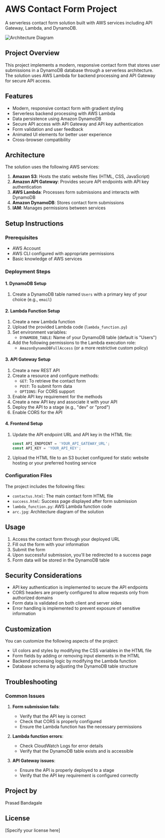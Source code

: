 # AWS Contact Form Project

A serverless contact form solution built with AWS services including API Gateway, Lambda, and DynamoDB.

![Architecture Diagram](arc.jpg)

## Project Overview

This project implements a modern, responsive contact form that stores user submissions in a DynamoDB database through a serverless architecture. The solution uses AWS Lambda for backend processing and API Gateway for secure API access.

## Features

- Modern, responsive contact form with gradient styling
- Serverless backend processing with AWS Lambda
- Data persistence using Amazon DynamoDB
- Secure API access with API Gateway and API key authentication
- Form validation and user feedback
- Animated UI elements for better user experience
- Cross-browser compatibility

## Architecture

The solution uses the following AWS services:

1. **Amazon S3**: Hosts the static website files (HTML, CSS, JavaScript)
2. **Amazon API Gateway**: Provides secure API endpoints with API key authentication
3. **AWS Lambda**: Processes form submissions and interacts with DynamoDB
4. **Amazon DynamoDB**: Stores contact form submissions
5. **IAM**: Manages permissions between services

## Setup Instructions

### Prerequisites
- AWS Account
- AWS CLI configured with appropriate permissions
- Basic knowledge of AWS services

### Deployment Steps

#### 1. DynamoDB Setup
1. Create a DynamoDB table named `Users` with a primary key of your choice (e.g., `email`)

#### 2. Lambda Function Setup
1. Create a new Lambda function
2. Upload the provided Lambda code (`lambda_function.py`)
3. Set environment variables:
   - `DYNAMODB_TABLE`: Name of your DynamoDB table (default is "Users")
4. Add the following permissions to the Lambda execution role:
   - `AmazonDynamoDBFullAccess` (or a more restrictive custom policy)

#### 3. API Gateway Setup
1. Create a new REST API
2. Create a resource and configure methods:
   - `GET`: To retrieve the contact form
   - `POST`: To submit form data
   - `OPTIONS`: For CORS support
3. Enable API key requirement for the methods
4. Create a new API key and associate it with your API
5. Deploy the API to a stage (e.g., "dev" or "prod")
6. Enable CORS for the API

#### 4. Frontend Setup
1. Update the API endpoint URL and API key in the HTML file:
   ```javascript
   const API_ENDPOINT = 'YOUR_API_GATEWAY_URL';
   const API_KEY = 'YOUR_API_KEY';
   ```
2. Upload the HTML file to an S3 bucket configured for static website hosting or your preferred hosting service

### Configuration Files

The project includes the following files:

- `contactus.html`: The main contact form HTML file
- `success.html`: Success page displayed after form submission
- `lambda_function.py`: AWS Lambda function code
- `arc.jpg`: Architecture diagram of the solution

## Usage

1. Access the contact form through your deployed URL
2. Fill out the form with your information
3. Submit the form
4. Upon successful submission, you'll be redirected to a success page
5. Form data will be stored in the DynamoDB table

## Security Considerations

- API key authentication is implemented to secure the API endpoints
- CORS headers are properly configured to allow requests only from authorized domains
- Form data is validated on both client and server sides
- Error handling is implemented to prevent exposure of sensitive information

## Customization

You can customize the following aspects of the project:

- UI colors and styles by modifying the CSS variables in the HTML file
- Form fields by adding or removing input elements in the HTML
- Backend processing logic by modifying the Lambda function
- Database schema by adjusting the DynamoDB table structure

## Troubleshooting

### Common Issues

1. **Form submission fails**:
   - Verify that the API key is correct
   - Check that CORS is properly configured
   - Ensure the Lambda function has the necessary permissions

2. **Lambda function errors**:
   - Check CloudWatch Logs for error details
   - Verify that the DynamoDB table exists and is accessible

3. **API Gateway issues**:
   - Ensure the API is properly deployed to a stage
   - Verify that the API key requirement is configured correctly

## Project by

Prasad Bandagale

## License

[Specify your license here]
